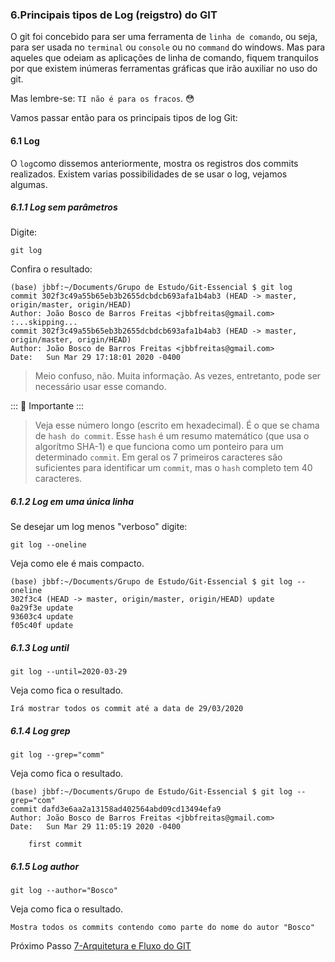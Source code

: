### 6.Principais tipos de Log (reigstro) do GIT

O git foi concebido para ser uma ferramenta de `linha de comando`, ou seja, para ser usada no `terminal` ou `console` ou no `command` do windows. Mas para aqueles que odeiam as aplicações de linha de comando, fiquem tranquilos por que existem inúmeras ferramentas gráficas que irão auxiliar no uso do git.

Mas lembre-se: `TI não é para os fracos`. :flushed: 

Vamos passar então para os principais tipos de log  Git:

#### 6.1 Log

O `log`como dissemos anteriormente, mostra os registros dos commits realizados. Existem varias possibilidades de se usar o log, vejamos algumas.

##### 6.1.1 Log sem parâmetros

Digite:

````
git log
````

Confira o resultado:

````
(base) jbbf:~/Documents/Grupo de Estudo/Git-Essencial $ git log
commit 302f3c49a55b65eb3b2655dcbdcb693afa1b4ab3 (HEAD -> master, origin/master, origin/HEAD)
Author: João Bosco de Barros Freitas <jbbfreitas@gmail.com>
:...skipping...
commit 302f3c49a55b65eb3b2655dcbdcb693afa1b4ab3 (HEAD -> master, origin/master, origin/HEAD)
Author: João Bosco de Barros Freitas <jbbfreitas@gmail.com>
Date:   Sun Mar 29 17:18:01 2020 -0400
````

> Meio confuso, não. Muita informação.  As vezes, entretanto, pode ser necessário usar esse comando.


::: :pushpin: Importante :::

>Veja esse número longo (escrito em hexadecimal). É o que se chama de `hash do commit`. Esse `hash` é um resumo matemático (que usa o algorítmo  SHA-1) e que funciona como um ponteiro para um determinado `commit`. Em geral os 7 primeiros caracteres são suficientes para identificar um `commit`, mas o `hash` completo tem 40 caracteres.

##### 6.1.2 Log em uma única linha

Se desejar um log menos "verboso" digite:


````
git log --oneline
````

Veja como ele é mais compacto.
````
(base) jbbf:~/Documents/Grupo de Estudo/Git-Essencial $ git log --oneline
302f3c4 (HEAD -> master, origin/master, origin/HEAD) update
0a29f3e update
93603c4 update
f05c40f update
````

##### 6.1.3 Log until

````
git log --until=2020-03-29
````

Veja como fica o resultado.
````
Irá mostrar todos os commit até a data de 29/03/2020
````

##### 6.1.4 Log grep

````
git log --grep="comm"
````

Veja como fica o resultado.
````
(base) jbbf:~/Documents/Grupo de Estudo/Git-Essencial $ git log --grep="com"
commit dafd3e6aa2a13158ad402564abd09cd13494efa9
Author: João Bosco de Barros Freitas <jbbfreitas@gmail.com>
Date:   Sun Mar 29 11:05:19 2020 -0400

    first commit
````
##### 6.1.5 Log author

````
git log --author="Bosco"
````

Veja como fica o resultado.
````
Mostra todos os commits contendo como parte do nome do autor "Bosco"
````

Próximo Passo [7-Arquitetura e Fluxo do GIT](/7-ArqFlux/README.md)

